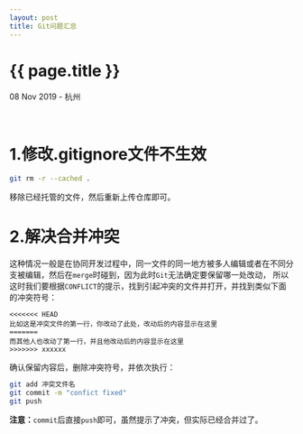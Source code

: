 ```yaml
---
layout: post
title: Git问题汇总
---
```


{{ page.title }}
================

<p class="meta">08 Nov 2019 - 杭州</p>

<br> 

# 1.修改.gitignore文件不生效
```bash
git rm -r --cached .
```
移除已经托管的文件，然后重新上传仓库即可。
# 2.解决合并冲突 
这种情况一般是在协同开发过程中，同一文件的同一地方被多人编辑或者在不同分支被编辑，然后在`merge`时碰到，因为此时`Git`无法确定要保留哪一处改动，
所以这时我们要根据`CONFLICT`的提示，找到引起冲突的文件并打开，并找到类似下面的冲突符号：
```
<<<<<<< HEAD
比如这是冲突文件的第一行，你改动了此处，改动后的内容显示在这里
=======
而其他人也改动了第一行，并且他改动后的内容显示在这里
>>>>>>> xxxxxx
```
确认保留内容后，删除冲突符号，并依次执行：
```bash
git add 冲突文件名
git commit -m "confict fixed"
git push
```
**注意：**`commit`后直接`push`即可，虽然提示了冲突，但实际已经合并过了。  
<br>